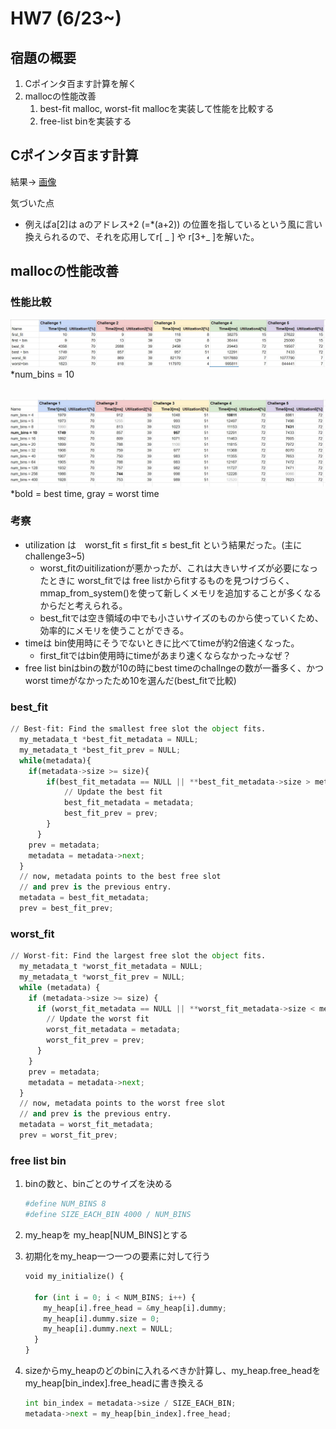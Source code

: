 # HW7 (6/23~)

## 宿題の概要

1. Cポインタ百ます計算を解く
2. mallocの性能改善
    1. best-fit malloc, worst-fit mallocを実装して性能を比較する
    2. free-list binを実装する

## Cポインタ百ます計算

結果→ [画像](calc_pointer_100_Riho_Shimaoka.jpg)

気づいた点

- 例えばa[2]は aのアドレス+2  (=*(a+2)) の位置を指しているという風に言い換えられるので、それを応用してr[ _ ] や r[3+_ ]を解いた。

## mallocの性能改善

### 性能比較
![pic1](./readme_img/compare.jpg)
*num_bins = 10
<br>
<br>

![pic2](./readme_img/compare_num_bins.jpg)
*bold = best time, gray = worst time 

### 考察

- utilization は　worst_fit ≤ first_fit ≤ best_fit という結果だった。(主にchallenge3~5)
    - worst_fitのuitilizationが悪かったが、これは大きいサイズが必要になったときに worst_fitでは free listからfitするものを見つけづらく、mmap_from_system()を使って新しくメモリを追加することが多くなるからだと考えられる。
    - best_fitでは空き領域の中でも小さいサイズのものから使っていくため、効率的にメモリを使うことができる。
- timeは bin使用時にそうでないときに比べてtimeが約2倍速くなった。
    - first_fitではbin使用時にtimeがあまり速くならなかった→なぜ？
- free list binはbinの数が10の時にbest timeのchallngeの数が一番多く、かつworst timeがなかったため10を選んだ(best_fitで比較)



### best_fit

```python
// Best-fit: Find the smallest free slot the object fits.
  my_metadata_t *best_fit_metadata = NULL;
  my_metadata_t *best_fit_prev = NULL;
  while(metadata){
    if(metadata->size >= size){
        if(best_fit_metadata == NULL || **best_fit_metadata->size > metadata->size**){
            // Update the best fit
            best_fit_metadata = metadata;
            best_fit_prev = prev;
        }
      }
    prev = metadata;
    metadata = metadata->next;
  }
  // now, metadata points to the best free slot
  // and prev is the previous entry.
  metadata = best_fit_metadata;
  prev = best_fit_prev;
```



### worst_fit

```python
// Worst-fit: Find the largest free slot the object fits.
  my_metadata_t *worst_fit_metadata = NULL;
  my_metadata_t *worst_fit_prev = NULL;
  while (metadata) {
    if (metadata->size >= size) {
      if (worst_fit_metadata == NULL || **worst_fit_metadata->size < metadata->size**) {
        // Update the worst fit
        worst_fit_metadata = metadata;
        worst_fit_prev = prev;
      }
    }
    prev = metadata;
    metadata = metadata->next;
  }
  // now, metadata points to the worst free slot
  // and prev is the previous entry.
  metadata = worst_fit_metadata;
  prev = worst_fit_prev;
```



### free list bin

1. binの数と、binごとのサイズを決める
    
    ```python
    #define NUM_BINS 8
    #define SIZE_EACH_BIN 4000 / NUM_BINS
    ```
    
2. my_heapを my_heap[NUM_BINS]とする
3. 初期化をmy_heap一つ一つの要素に対して行う
    
    ```python
    void my_initialize() {
    
      for (int i = 0; i < NUM_BINS; i++) {
        my_heap[i].free_head = &my_heap[i].dummy;
        my_heap[i].dummy.size = 0;
        my_heap[i].dummy.next = NULL;
      }
    }
    ```
    
4. sizeからmy_heapのどのbinに入れるべきか計算し、my_heap.free_headをmy_heap[bin_index].free_headに書き換える
    
    ```python
    int bin_index = metadata->size / SIZE_EACH_BIN;
    metadata->next = my_heap[bin_index].free_head;
    ```